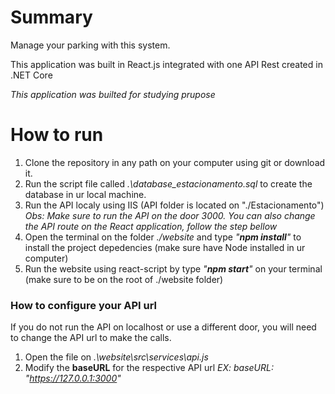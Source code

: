 # Summary
Manage your parking with this system.

This application was built in React.js integrated with one API Rest created in .NET Core

*This application was builted for studying prupose*

# How to run
1. Clone the repository in any path on your computer using git or download it.
2. Run the script file called *.\database_estacionamento.sql* to create the database in ur local machine.
3. Run the API localy using IIS (API folder is located on "./Estacionamento")
*Obs: Make sure to run the API on the door 3000. You can also change the API route on the React application, follow the step bellow*
4. Open the terminal on the folder *./website* and type *"**npm install**"* to install the project depedencies (make sure have Node installed in ur computer)
5. Run the website using react-script by type *"**npm start**"* on your terminal (make sure to be on the root of ./website folder)

### How to configure your API url
If you do not run the API on localhost or use a different door, you will need to change the API url to make the calls.

1. Open the file on *.\website\src\services\api.js*
2. Modify the **baseURL** for the respective API url
*EX: baseURL: "https://127.0.0.1:3000"*
